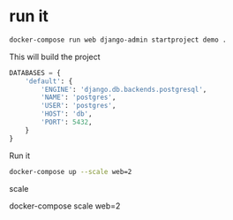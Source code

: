 # run it

```bash
docker-compose run web django-admin startproject demo .
```
This will build the project

```python
DATABASES = {
    'default': {
        'ENGINE': 'django.db.backends.postgresql',
        'NAME': 'postgres',
        'USER': 'postgres',
        'HOST': 'db',
        'PORT': 5432,
    }
}
```

Run it

```bash
docker-compose up --scale web=2
```

scale

docker-compose scale web=2